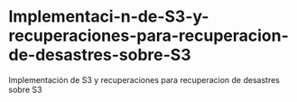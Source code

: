 # Implementaci-n-de-S3-y-recuperaciones-para-recuperacion-de-desastres-sobre-S3
Implementación de S3 y recuperaciones para recuperacion de desastres sobre S3
